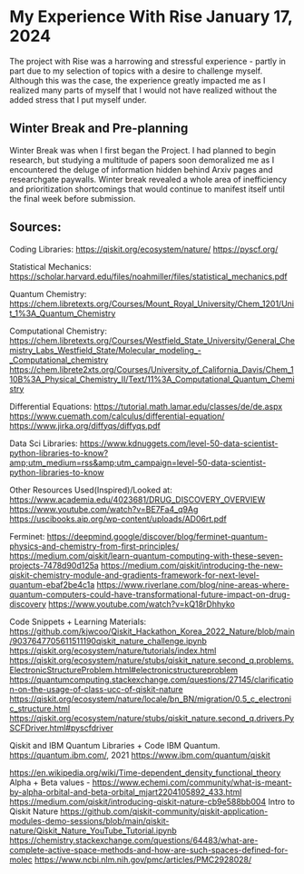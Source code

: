 # My Experience With Rise January 17, 2024

The project with Rise was a harrowing and stressful experience - partly in part due to my selection of topics with a desire to challenge myself. 
Although this was the case, the experience greatly impacted me as I realized many parts of myself that I would not have realized without the added stress that I put myself under.


## Winter Break and Pre-planning
Winter Break was when I first began the Project. I had planned to begin research, but studying a multitude of papers soon demoralized me as I encountered the deluge of information hidden behind Arxiv pages and researchgate paywalls. Winter break revealed a whole area of inefficiency and prioritization shortcomings that would continue to manifest itself until the final week before submission.


## Sources:

Coding Libraries:
https://qiskit.org/ecosystem/nature/
https://pyscf.org/

Statistical Mechanics:
https://scholar.harvard.edu/files/noahmiller/files/statistical_mechanics.pdf


Quantum Chemistry:
https://chem.libretexts.org/Courses/Mount_Royal_University/Chem_1201/Unit_1%3A_Quantum_Chemistry

Computational Chemistry:
https://chem.libretexts.org/Courses/Westfield_State_University/General_Chemistry_Labs_Westfield_State/Molecular_modeling_-_Computational_chemistry
https://chem.librete2xts.org/Courses/University_of_California_Davis/Chem_110B%3A_Physical_Chemistry_II/Text/11%3A_Computational_Quantum_Chemistry


Differential Equations:
https://tutorial.math.lamar.edu/classes/de/de.aspx
https://www.cuemath.com/calculus/differential-equation/
https://www.jirka.org/diffyqs/diffyqs.pdf

	
Data Sci Libraries:
https://www.kdnuggets.com/level-50-data-scientist-python-libraries-to-know?amp;utm_medium=rss&amp;utm_campaign=level-50-data-scientist-python-libraries-to-know


Other Resources Used(Inspired)/Looked at:
https://www.academia.edu/4023681/DRUG_DISCOVERY_OVERVIEW
https://www.youtube.com/watch?v=BE7Fa4_q9Ag
https://uscibooks.aip.org/wp-content/uploads/AD06rt.pdf

Ferminet: https://deepmind.google/discover/blog/ferminet-quantum-physics-and-chemistry-from-first-principles/
https://medium.com/qiskit/learn-quantum-computing-with-these-seven-projects-7478d90d125a
https://medium.com/qiskit/introducing-the-new-qiskit-chemistry-module-and-gradients-framework-for-next-level-quantum-ebaf2be4c1a
https://www.riverlane.com/blog/nine-areas-where-quantum-computers-could-have-transformational-future-impact-on-drug-discovery
https://www.youtube.com/watch?v=kQ18rDhhyko

Code Snippets + Learning Materials:
https://github.com/kjwcoo/Qiskit_Hackathon_Korea_2022_Nature/blob/main/9037647705611511190qiskit_nature_challenge.ipynb
https://qiskit.org/ecosystem/nature/tutorials/index.html
https://qiskit.org/ecosystem/nature/stubs/qiskit_nature.second_q.problems.ElectronicStructureProblem.html#electronicstructureproblem
https://quantumcomputing.stackexchange.com/questions/27145/clarification-on-the-usage-of-class-ucc-of-qiskit-nature
https://qiskit.org/ecosystem/nature/locale/bn_BN/migration/0.5_c_electronic_structure.html
https://qiskit.org/ecosystem/nature/stubs/qiskit_nature.second_q.drivers.PySCFDriver.html#pyscfdriver

Qiskit and IBM Quantum Libraries + Code
IBM Quantum. https://quantum.ibm.com/, 2021
https://www.ibm.com/quantum/qiskit

https://en.wikipedia.org/wiki/Time-dependent_density_functional_theory
Alpha + Beta values - https://www.echemi.com/community/what-is-meant-by-alpha-orbital-and-beta-orbital_mjart2204105892_433.html
https://medium.com/qiskit/introducing-qiskit-nature-cb9e588bb004 Intro to Qiskit Nature
https://github.com/qiskit-community/qiskit-application-modules-demo-sessions/blob/main/qiskit-nature/Qiskit_Nature_YouTube_Tutorial.ipynb
https://chemistry.stackexchange.com/questions/64483/what-are-complete-active-space-methods-and-how-are-such-spaces-defined-for-molec
https://www.ncbi.nlm.nih.gov/pmc/articles/PMC2928028/
